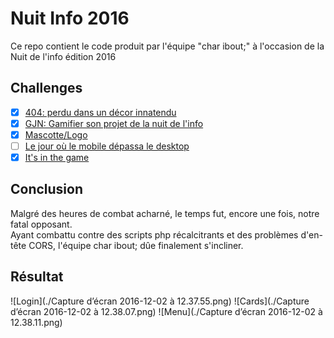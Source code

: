 # Nuit Info 2016

Ce repo contient le code produit par l'équipe "char ibout;" à l'occasion de la Nuit de l'info édition 2016

## Challenges 

- [x] [404: perdu dans un décor innatendu](http://www.nuitdelinfo.com/n2i/defis/100)
- [x] [GJN: Gamifier son projet de la nuit de l'info](http://www.nuitdelinfo.com/n2i/defis/120)
- [x] [Mascotte/Logo](http://www.nuitdelinfo.com/n2i/defis/83)
- [ ] [Le jour où le mobile dépassa le desktop](http://www.nuitdelinfo.com/n2i/defis/99)
- [x] [It's in the game](http://www.nuitdelinfo.com/n2i/defis/105)

## Conclusion 

Malgré des heures de combat acharné, le temps fut, encore une fois, notre fatal opposant.  
Ayant combattu contre des scripts php récalcitrants et des problèmes d'en-tête CORS, l'équipe char ibout; dûe finalement s'incliner. 

## Résultat 

![Login](./Capture d’écran 2016-12-02 à 12.37.55.png)
![Cards](./Capture d’écran 2016-12-02 à 12.38.07.png)
![Menu](./Capture d’écran 2016-12-02 à 12.38.11.png)

